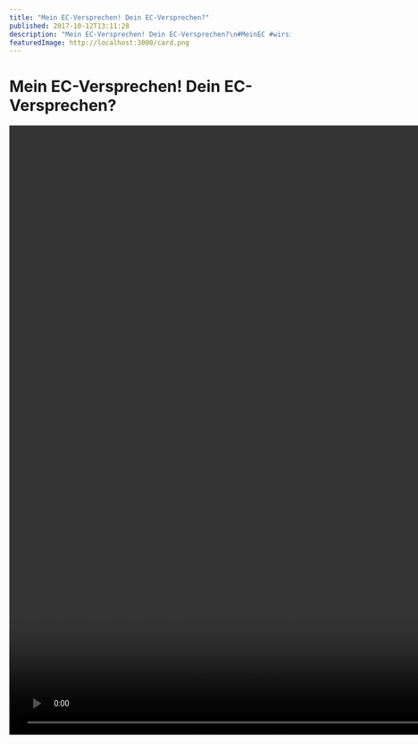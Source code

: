 ```yaml
---
title: "Mein EC-Versprechen! Dein EC-Versprechen?"
published: 2017-10-12T13:11:28
description: "Mein EC-Versprechen! Dein EC-Versprechen?\n#MeinEC #wirsindderNordbund #entschieden"
featuredImage: http://localhost:3000/card.png
---
```


# Mein EC-Versprechen! Dein EC-Versprechen?

<p><div style="width: 1920px;" class="wp-video"><video class="wp-video-shortcode" id="video-1098-7" width="1920" height="1090" preload="metadata" controls="controls"><source type="video/mp4" src="https://www.ec-nordbund.de/wp-content/uploads/Versprechen.mp4?_=7" /><a href="https://www.ec-nordbund.de/wp-content/uploads/Versprechen.mp4">https://www.ec-nordbund.de/wp-content/uploads/Versprechen.mp4</a></video></div></p>

